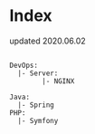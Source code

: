 # Index
updated 2020.06.02 <br>
```

DevOps:
  |- Server:
        |- NGINX

Java:
  |- Spring
PHP:
  |- Symfony
```
<br>
